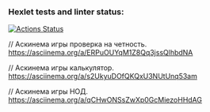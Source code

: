 ### Hexlet tests and linter status:

[![Actions Status](https://github.com/DenisBrez/frontend-project-44/actions/workflows/hexlet-check.yml/badge.svg)](https://github.com/DenisBrez/frontend-project-44/actions)

// Аскинема игры проверка на четность.
https://asciinema.org/a/ERPuOUYqM1Z8Qq3jssQlhbdNA

// Аскинема игры калькулятор.
https://asciinema.org/a/s2UkyuDOfQKQxU3NUtUnq53am

// Аскинема игры НОД.
https://asciinema.org/a/qCHwONSsZwXp0GcMiezoHHdAG
